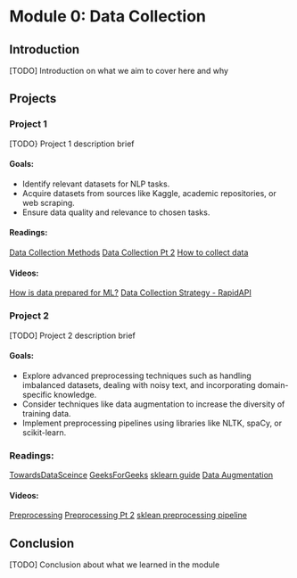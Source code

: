 # Module 0: Data Collection

## Introduction

[TODO] Introduction on what we aim to cover here and why

## Projects

### Project 1

[TODO} Project 1 description brief

#### Goals: 

- Identify relevant datasets for NLP tasks.
- Acquire datasets from sources like Kaggle, academic repositories, or web scraping.
- Ensure data quality and relevance to chosen tasks.

#### Readings:
[Data Collection Methods](https://labelyourdata.com/articles/data-collection-methods-AI)
[Data Collection Pt 2](https://www.altexsoft.com/blog/data-collection-machine-learning/)
[How to collect data](https://medium.com/codex/how-to-collect-data-for-a-machine-learning-model-2b152752a15b)

#### Videos:
[How is data prepared for ML?](https://www.youtube.com/watch?v=P8ERBy91Y90)
[Data Collection Strategy - RapidAPI](https://www.youtube.com/watch?v=G7W1LzhbfGE)


### Project 2

[TODO] Project 2 description brief

#### Goals: 

- Explore advanced preprocessing techniques such as handling imbalanced datasets, dealing with noisy text, and incorporating domain-specific knowledge.
- Consider techniques like data augmentation to increase the diversity of training data.
- Implement preprocessing pipelines using libraries like NLTK, spaCy, or scikit-learn.

### Readings:
[TowardsDataSceince](https://towardsdatascience.com/introduction-to-data-preprocessing-in-machine-learning-a9fa83a5dc9d)
[GeeksForGeeks](https://www.geeksforgeeks.org/data-preprocessing-machine-learning-python/)
[sklearn guide](https://towardsdatascience.com/preprocessing-with-sklearn-a-complete-and-comprehensive-guide-670cb98fcfb9)
[Data Augmentation](https://www.datacamp.com/tutorial/complete-guide-data-augmentation)

#### Videos:
[Preprocessing](https://www.youtube.com/watch?v=4i9aiTjjxHY)
[Preprocessing Pt 2](https://www.youtube.com/watch?v=h1BnRBzYjYY)
[sklean preprocessing pipeline](https://www.youtube.com/watch?v=ZddUwo4R5ug)

## Conclusion

[TODO] Conclusion about what we learned in the module
